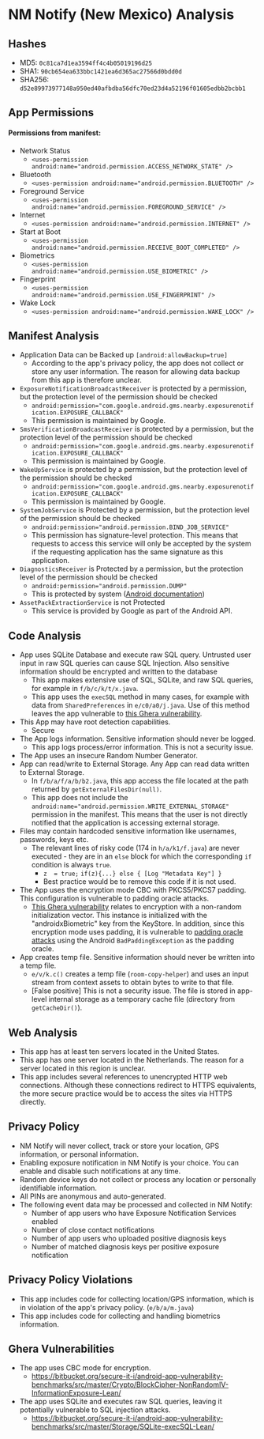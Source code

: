 # NM Notify (New Mexico) Analysis

## Hashes
- MD5: `0c81ca7d1ea3594ff4c4b05019196d25`
- SHA1: `90cb654ea633bbc1421ea6d365ac27566d0bdd0d`
- SHA256: `d52e89973977148a950ed40afbdba56dfc70ed23d4a52196f01605edbb2bcbb1`

## App Permissions
#### Permissions from manifest:
- Network Status
    - `<uses-permission android:name="android.permission.ACCESS_NETWORK_STATE" />`
- Bluetooth
    - `<uses-permission android:name="android.permission.BLUETOOTH" />`
- Foreground Service
    - `<uses-permission android:name="android.permission.FOREGROUND_SERVICE" />`
- Internet
    - `<uses-permission android:name="android.permission.INTERNET" />`
- Start at Boot
    - `<uses-permission android:name="android.permission.RECEIVE_BOOT_COMPLETED" />`
- Biometrics
    - `<uses-permission android:name="android.permission.USE_BIOMETRIC" />`
- Fingerprint
    - `<uses-permission android:name="android.permission.USE_FINGERPRINT" />`
- Wake Lock
    - `<uses-permission android:name="android.permission.WAKE_LOCK" /> `

## Manifest Analysis
- Application Data can be Backed up `[android:allowBackup=true]`
    - According to the app's privacy policy, the app does not collect or store any user information. The reason for allowing data backup from this app is therefore unclear.
- `ExposureNotificationBroadcastReceiver` is protected by a permission, but the protection level of the permission should be checked
    - `android:permission="com.google.android.gms.nearby.exposurenotification.EXPOSURE_CALLBACK"`
    - This permission is maintained by Google.
- `SmsVerificationBroadcastReceiver` is protected by a permission, but the protection level of the permission should be checked
    - `android:permission="com.google.android.gms.nearby.exposurenotification.EXPOSURE_CALLBACK"`
    - This permission is maintained by Google.
- `WakeUpService` is protected by a permission, but the protection level of the permission should be checked
    - `android:permission="com.google.android.gms.nearby.exposurenotification.EXPOSURE_CALLBACK"`
    - This permission is maintained by Google.
- `SystemJobService` is Protected by a permission, but the protection level of the permission should be checked
    - `android:permission="android.permission.BIND_JOB_SERVICE"`
    - This permission has signature-level protection. This means that requests to access this service will only be accepted by the system if the requesting application has the same signature as this application.
- `DiagnosticsReceiver` is Protected by a permission, but the protection level of the permission should be checked
    - `android:permission="android.permission.DUMP"`
    - This is protected by system ([Android documentation](https://developer.android.com/reference/android/Manifest.permission#DUMP))
- `AssetPackExtractionService` is not Protected
    - This service is provided by Google as part of the Android API.

## Code Analysis
- App uses SQLite Database and execute raw SQL query. Untrusted user input in raw SQL queries can cause SQL Injection. Also sensitive information should be encrypted and written to the database
    - This app makes extensive use of SQL, SQLite, and raw SQL queries, for example in `f/b/c/k/t/x.java`.
    - This app uses the `execSQL` method in many cases, for example with data from `SharedPreferences` in `e/c0/a0/j.java`. Use of this method leaves the app vulnerable to [this Ghera vulnerability](https://bitbucket.org/secure-it-i/android-app-vulnerability-benchmarks/src/master/Storage/SQLite-execSQL-Lean/).
- This App may have root detection capabilities.
    - Secure
- The App logs information. Sensitive information should never be logged.
    - This app logs process/error information. This is not a security issue.
- The App uses an insecure Random Number Generator.
- App can read/write to External Storage. Any App can read data written to External Storage.
    - In `f/b/a/f/a/b/b2.java`, this app access the file located at the path returned by `getExternalFilesDir(null)`.
    - This app does not include the `android:name="android.permission.WRITE_EXTERNAL_STORAGE"` permission in the manifest. This means that the user is not directly notified that the application is accessing external storage.
- Files may contain hardcoded sensitive information like usernames, passwords, keys etc.
    - The relevant lines of risky code (174 in `h/a/k1/f.java`) are never executed - they are in an `else` block for which the corresponding `if` condition is always `true`.
        - ``z  = true;``
    ``if(z){...} else { [Log "Metadata Key"] }``
        - Best practice would be to remove this code if it is not used.
- The App uses the encryption mode CBC with PKCS5/PKCS7 padding. This configuration is vulnerable to padding oracle attacks.
    - [This Ghera vulnerability](https://bitbucket.org/secure-it-i/android-app-vulnerability-benchmarks/src/master/Crypto/BlockCipher-NonRandomIV-InformationExposure-Lean/) relates to encryption with a non-random initialization vector. This instance is initialized with the "androidxBiometric" key from the KeyStore. In addition, since this encryption mode uses padding, it is vulnerable to [padding oracle attacks](https://en.wikipedia.org/wiki/Padding_oracle_attack) using the Android `BadPaddingException` as the padding oracle.
- App creates temp file. Sensitive information should never be written into a temp file. 
    - `e/v/k.c()` creates a temp file (`room-copy-helper`) and uses an input stream from context assets to obtain bytes to write to that file.
    - [False positive] This is not a security issue. The file is stored in app-level internal storage as a temporary cache file (directory from `getCacheDir()`).
  
## Web Analysis
- This app has at least ten servers located in the United States.
- This app has one server located in the Netherlands. The reason for a server located in this region is unclear.
- This app includes several references to unencrypted HTTP web connections. Although these connections redirect to HTTPS equivalents, the more secure practice would be to access the sites via HTTPS directly.

## Privacy Policy
- NM Notify will never collect, track or store your location, GPS information, or personal information.
- Enabling exposure notification in NM Notify is your choice. You can enable and disable such notifications at any time.
- Random device keys do not collect or process any location or personally identifiable information.
- All PINs are anonymous and auto-generated.
- The following event data may be processed and collected in NM Notify:
    - Number of app users who have Exposure Notification Services enabled
    - Number of close contact notifications
    - Number of app users who uploaded positive diagnosis keys
    - Number of matched diagnosis keys per positive exposure notification

## Privacy Policy Violations
- This app includes code for collecting location/GPS information, which is in violation of the app's privacy policy. (`e/b/a/m.java`)
- This app includes code for collecting and handling biometrics information.

## Ghera Vulnerabilities
- The app uses CBC mode for encryption.
    - https://bitbucket.org/secure-it-i/android-app-vulnerability-benchmarks/src/master/Crypto/BlockCipher-NonRandomIV-InformationExposure-Lean/
- The app uses SQLite and executes raw SQL queries, leaving it potentially vulnerable to SQL injection attacks.
    - https://bitbucket.org/secure-it-i/android-app-vulnerability-benchmarks/src/master/Storage/SQLite-execSQL-Lean/


